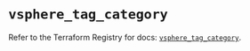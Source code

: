 # `vsphere_tag_category`

Refer to the Terraform Registry for docs: [`vsphere_tag_category`](https://registry.terraform.io/providers/hashicorp/vsphere/2.8.2/docs/resources/tag_category).
